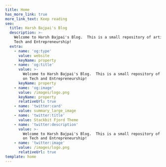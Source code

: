 ```yaml
---
title: Home
has_more_link: true
more_link_text: Keep reading
seo:
  title: Harsh Bajpai's Blog
  description: >-
    Welcome to Harsh Bajpai's Blog.  This is a small repository of articles on
    Tech and Entrepreneurship!
  extra:
    - name: 'og:type'
      value: website
      keyName: property
    - name: 'og:title'
      value: >-
        Welcome to Harsh Bajpai's Blog.  This is a small repository of articles
        on Tech and Entrepreneurship!
      keyName: property
    - name: 'og:image'
      value: /images/logo.png
      keyName: property
      relativeUrl: true
    - name: 'twitter:card'
      value: summary_large_image
    - name: 'twitter:title'
      value: Stackbit Fjord Theme
    - name: 'twitter:description'
      value: >-
        Welcome to Harsh Bajpai's Blog.  This is a small repository of articles
        on Tech and Entrepreneurship!
    - name: 'twitter:image'
      value: /images/logo.png
      relativeUrl: true
template: home
---
```

